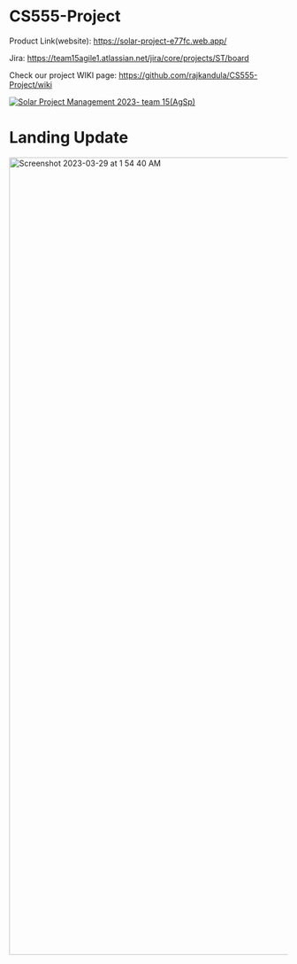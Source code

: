 # CS555-Project

Product Link(website): https://solar-project-e77fc.web.app/

Jira: https://team15agile1.atlassian.net/jira/core/projects/ST/board

Check our project WIKI page: https://github.com/rajkandula/CS555-Project/wiki

[![Solar Project Management 2023- team 15(AgSp)](https://img.youtube.com/vi/8tX7jDgXXX0/1.jpg)](https://youtu.be/8tX7jDgXXX0)

# Landing Update
<img width="1440" alt="Screenshot 2023-03-29 at 1 54 40 AM" src="https://user-images.githubusercontent.com/112989454/228439417-6b59ba6b-9178-457f-9245-eb01df743f9f.png">
